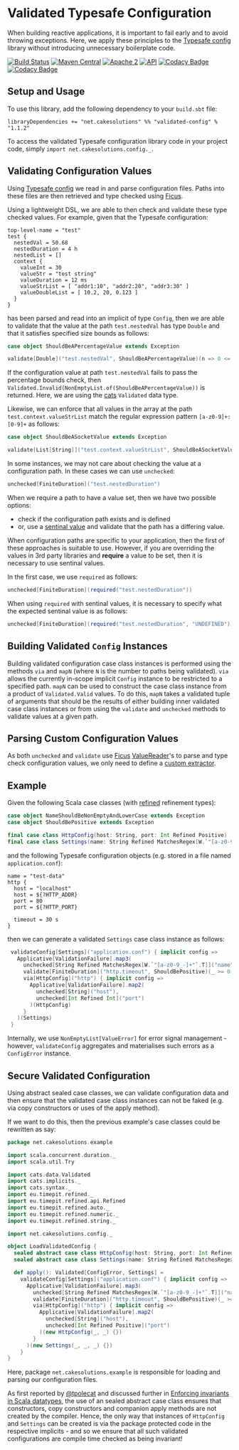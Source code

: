 # Validated Typesafe Configuration

When building reactive applications, it is important to fail early and 
to avoid throwing exceptions. Here, we apply these principles to the
[Typesafe config](https://github.com/typesafehub/config) library without
introducing unnecessary boilerplate code.

[![Build Status](https://secure.travis-ci.org/carlpulley/validated-config.png?tag=1.1.2)](http://travis-ci.org/carlpulley/validated-config)
[![Maven Central](https://img.shields.io/badge/maven--central-v1.1.2-blue.svg)](http://search.maven.org/#artifactdetails%7Cnet.cakesolutions%7Cvalidated-config_2.12%7C1.1.2%7Cjar)
[![Apache 2](https://img.shields.io/hexpm/l/plug.svg?maxAge=2592000)](http://www.apache.org/licenses/LICENSE-2.0.txt)
[![API](https://readthedocs.org/projects/pip/badge/)](https://carlpulley.github.io/validated-config/latest/api#cakesolutions.config.package)
[![Codacy Badge](https://api.codacy.com/project/badge/Grade/4cb77ad257344e6185603dceb7b2af65)](https://www.codacy.com/app/c-pulley/validated-config)
[![Codacy Badge](https://api.codacy.com/project/badge/Coverage/4cb77ad257344e6185603dceb7b2af65)](https://www.codacy.com/app/c-pulley/validated-config)

## Setup and Usage

To use this library, add the following dependency to your `build.sbt`
file:
```
libraryDependencies += "net.cakesolutions" %% "validated-config" % "1.1.2"
```

To access the validated Typesafe configuration library code in your
project code, simply `import net.cakesolutions.config._`.

## Validating Configuration Values

Using [Typesafe config](https://github.com/typesafehub/config) we read in and parse configuration files.
Paths into these files are then retrieved and type checked using [Ficus](https://github.com/iheartradio/ficus).

Using a lightweight DSL, we are able to then check and validate these
type checked values. For example, given that the Typesafe configuration:
```
top-level-name = "test"
test {
  nestedVal = 50.68
  nestedDuration = 4 h
  nestedList = []
  context {
    valueInt = 30
    valueStr = "test string"
    valueDuration = 12 ms
    valueStrList = [ "addr1:10", "addr2:20", "addr3:30" ]
    valueDoubleList = [ 10.2, 20, 0.123 ]
  }
}
```
has been parsed and read into an implicit of type `Config`, then we are
able to validate that the value at the path `test.nestedVal` has type
`Double` and that it satisfies specified size bounds as follows:
```scala
case object ShouldBeAPercentageValue extends Exception

validate[Double]("test.nestedVal", ShouldBeAPercentageValue)(n => 0 <= n && n <= 100)
```
If the configuration value at path `test.nestedVal` fails to pass the
percentage bounds check, then `Validated.Invalid(NonEmptyList.of(ShouldBeAPercentageValue))` is
returned. Here, we are using the [cats](https://github.com/typelevel/cats) `Validated` data type.

Likewise, we can enforce that all values in the array at the path
`test.context.valueStrList` match the regular expression pattern
`[a-z0-9]+:[0-9]+` as follows:
```scala
case object ShouldBeASocketValue extends Exception

validate[List[String]]("test.context.valueStrList", ShouldBeASocketValue)(_.matches("[a-z0-9]+:[0-9]+"))
```

In some instances, we may not care about checking the value at a
configuration path. In these cases we can use `unchecked`:
```scala
unchecked[FiniteDuration]("test.nestedDuration")
```

When we require a path to have a value set, then we have two possible
options:
- check if the configuration path exists and is defined
- or, use a [sentinal value](https://en.wikipedia.org/wiki/Sentinel_value) and validate that the path has a differing value.

When configuration paths are specific to your application, then the first
of these approaches is suitable to use. However, if you are overriding the
values in 3rd party libraries and **require** a value to be set, then it is necessary
to use sentinal values.

In the first case, we use `required` as follows:
```scala
unchecked[FiniteDuration](required("test.nestedDuration"))
```
When using `required` with sentinal values, it is necessary to specify what
the expected sentinal value is as follows:
```scala
unchecked[FiniteDuration](required("test.nestedDuration", "UNDEFINED"))
```

## Building Validated `Config` Instances

Building validated configuration case class instances is performed using
the methods `via` and `mapN` (where `N` is the number to paths being validated). `via` allows the currently in-scope
implicit `Config` instance to be restricted to a specified path. `mapN`
can be used to construct the case class instance from a product of `Validated.Valid` values. To do this,
`mapN` takes a validated tuple of arguments that should be the results of either
building inner validated case class instances or from using the
`validate` and `unchecked` methods to validate values at a given path.

## Parsing Custom Configuration Values

As both `unchecked` and `validate` use [Ficus](https://github.com/iheartradio/ficus) [ValueReader](https://github.com/iheartradio/ficus/blob/master/src/main/scala/net/ceedubs/ficus/readers/ValueReader.scala)'s to parse
and type check configuration values, we only need to define a [custom extractor](https://github.com/iheartradio/ficus#custom-extraction).

## Example

Given the following Scala case classes (with [refined](https://github.com/fthomas/refined) refinement types):
```scala
case object NameShouldBeNonEmptyAndLowerCase extends Exception
case object ShouldBePositive extends Exception

final case class HttpConfig(host: String, port: Int Refined Positive)
final case class Settings(name: String Refined MatchesRegex[W.`"[a-z0-9_-]+"`.T], timeout: FiniteDuration, http: HttpConfig)
```
and the following Typesafe configuration objects (e.g. stored in a file named `application.conf`):
```
name = "test-data"
http {
  host = "localhost"
  host = ${?HTTP_ADDR}
  port = 80
  port = ${?HTTP_PORT}

  timeout = 30 s
}
```
then we can generate a validated `Settings` case class instance as
follows:
```scala
 validateConfig[Settings]("application.conf") { implicit config =>
   Applicative[ValidationFailure].map3(
     unchecked[String Refined MatchesRegex[W.`"[a-z0-9_-]+"`.T]]("name"),
     validate[FiniteDuration]("http.timeout", ShouldBePositive)(_ >= 0.seconds),
     via[HttpConfig]("http") { implicit config =>
       Applicative[ValidationFailure].map2(
         unchecked[String]("host"),
         unchecked[Int Refined Int]("port")
       )(HttpConfig)
     }
   )(Settings)
 }
```
Internally, we use `NonEmptyList[ValueError]` for error signal management - however, `validateConfig` aggregates and materialises
such errors as a `ConfigError` instance.

## Secure Validated Configuration

Using abstract sealed case classes, we can validate configuration
data and then ensure that the validated case class instances can
not be faked (e.g. via copy constructors or uses of the apply method).

If we want to do this, then the previous example's case classes could
be rewritten as say:
```scala
package net.cakesolutions.example

import scala.concurrent.duration._
import scala.util.Try

import cats.data.Validated
import cats.implicits._
import cats.syntax._
import eu.timepit.refined._
import eu.timepit.refined.api.Refined
import eu.timepit.refined.auto._
import eu.timepit.refined.numeric._
import eu.timepit.refined.string._

import net.cakesolutions.config._

object LoadValidatedConfig {
  sealed abstract case class HttpConfig(host: String, port: Int Refined Positive)
  sealed abstract case class Settings(name: String Refined MatchesRegex[W.`"[a-z0-9_-]+"`.T], timeout: FiniteDuration, http: HttpConfig)

  def apply(): Validated[ConfigError, Settings] =
    validateConfig[Settings]("application.conf") { implicit config =>
      Applicative[ValidationFailure].map3(
        unchecked[String Refined MatchesRegex[W.`"[a-z0-9_-]+"`.T]]("name"),
        validate[FiniteDuration]("http.timeout", ShouldBePositive)(_ >= 0.seconds),
        via[HttpConfig]("http") { implicit config =>
          Applicative[ValidationFailure].map2(
            unchecked[String]("host"),
            unchecked[Int Refined Positive]("port")
          )(new HttpConfig(_, _) {})
        }
      )(new Settings(_, _, _) {})
    }
}
```
Here, package `net.cakesolutions.example` is responsible for loading and parsing our configuration files.

As first reported by [@tpolecat](https://gist.github.com/tpolecat/a5cb0dc9adeacc93f846835ed21c92d2) and discussed further in 
[Enforcing invariants in Scala datatypes](http://www.cakesolutions.net/teamblogs/enforcing-invariants-in-scala-datatypes), the use of an sealed abstract case class
ensures that constructors, copy constructors and companion apply methods are not created 
by the compiler. Hence, the only way that instances of `HttpConfig` and `Settings` can be
created is via the package protected code in the respective implicits - and so
we ensure that all such validated configurations are compile time checked as being invariant!
